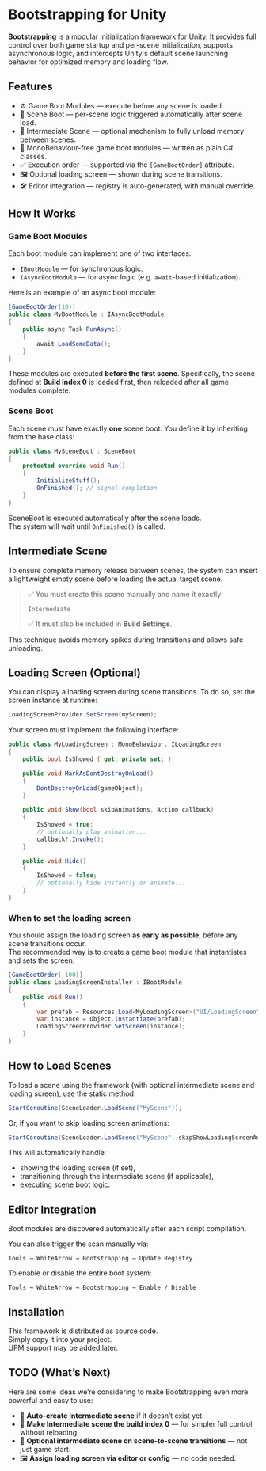 # Bootstrapping for Unity

**Bootstrapping** is a modular initialization framework for Unity. It provides full control over both game startup and per-scene initialization, supports asynchronous logic, and intercepts Unity's default scene launching behavior for optimized memory and loading flow.

## Features
- ⚙️ Game Boot Modules — execute before any scene is loaded.
- 🧩 Scene Boot — per-scene logic triggered automatically after scene load.
- 🔄 Intermediate Scene — optional mechanism to fully unload memory between scenes.
- 🧪 MonoBehaviour-free game boot modules — written as plain C# classes.
- ✅ Execution order — supported via the `[GameBootOrder]` attribute.
- 🖼️ Optional loading screen — shown during scene transitions.
- 🛠️ Editor integration — registry is auto-generated, with manual override.

## How It Works
### Game Boot Modules
Each boot module can implement one of two interfaces:
- `IBootModule` — for synchronous logic.
- `IAsyncBootModule` — for async logic (e.g. `await`-based initialization).

Here is an example of an async boot module:
```csharp
[GameBootOrder(10)]
public class MyBootModule : IAsyncBootModule
{
    public async Task RunAsync()
    {
        await LoadSomeData();
    }
}
```
These modules are executed **before the first scene**. Specifically, the scene defined at **Build Index 0** is loaded first, then reloaded after all game modules complete.

### Scene Boot
Each scene must have exactly **one** scene boot. You define it by inheriting from the base class:
```csharp
public class MySceneBoot : SceneBoot
{
    protected override void Run()
    {
        InitializeStuff();
        OnFinished(); // signal completion
    }
}
```

SceneBoot is executed automatically after the scene loads.  
The system will wait until `OnFinished()` is called.

## Intermediate Scene
To ensure complete memory release between scenes, the system can insert a lightweight empty scene before loading the actual target scene.
> ✅ You must create this scene manually and name it exactly:
>
> ```
> Intermediate
> ```
> ✅ It must also be included in **Build Settings**.

This technique avoids memory spikes during transitions and allows safe unloading.

## Loading Screen (Optional)
You can display a loading screen during scene transitions. To do so, set the screen instance at runtime:
```csharp
LoadingScreenProvider.SetScreen(myScreen);
```

Your screen must implement the following interface:
```csharp
public class MyLoadingScreen : MonoBehaviour, ILoadingScreen
{
    public bool IsShowed { get; private set; }

    public void MarkAsDontDestroyOnLoad()
    {
        DontDestroyOnLoad(gameObject);
    }

    public void Show(bool skipAnimations, Action callback)
    {
        IsShowed = true;
        // optionally play animation...
        callback?.Invoke();
    }

    public void Hide()
    {
        IsShowed = false;
        // optionally hide instantly or animate...
    }
}
```

### When to set the loading screen
You should assign the loading screen **as early as possible**, before any scene transitions occur.  
The recommended way is to create a game boot module that instantiates and sets the screen:
```csharp
[GameBootOrder(-100)]
public class LoadingScreenInstaller : IBootModule
{
    public void Run()
    {
        var prefab = Resources.Load<MyLoadingScreen>("UI/LoadingScreen");
        var instance = Object.Instantiate(prefab);
        LoadingScreenProvider.SetScreen(instance);
    }
}
```

## How to Load Scenes
To load a scene using the framework (with optional intermediate scene and loading screen), use the static method:
```csharp
StartCoroutine(SceneLoader.LoadScene("MyScene"));
```

Or, if you want to skip loading screen animations:
```csharp
StartCoroutine(SceneLoader.LoadScene("MyScene", skipShowLoadingScreenAnimations: true));
```

This will automatically handle:
- showing the loading screen (if set),
- transitioning through the intermediate scene (if applicable),
- executing scene boot logic.

## Editor Integration
Boot modules are discovered automatically after each script compilation.

You can also trigger the scan manually via:
```
Tools → WhiteArrow → Bootstrapping → Update Registry
```

To enable or disable the entire boot system:
```
Tools → WhiteArrow → Bootstrapping → Enable / Disable
```

## Installation
This framework is distributed as source code.  
Simply copy it into your project.  
UPM support may be added later.

## TODO (What’s Next)
Here are some ideas we’re considering to make Bootstrapping even more powerful and easy to use:
- 🔧 **Auto-create Intermediate scene** if it doesn’t exist yet.
- 🧩 **Make Intermediate scene the build index 0** — for simpler full control without reloading.
- 🔄 **Optional intermediate scene on scene-to-scene transitions** — not just game start.
- 🖼️ **Assign loading screen via editor or config** — no code needed.
